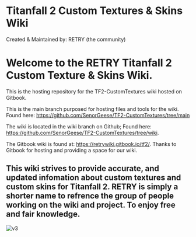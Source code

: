 # Titanfall 2 Custom Textures & Skins Wiki
Created & Maintained by: RETRY (the community)

# Welcome to the RETRY Titanfall 2 Custom Texture & Skins Wiki.

This is the hosting repository for the TF2-CustomTextures wiki hosted on Gitbook.

This is the main branch purposed for hosting files and tools for the wiki. Found here: https://github.com/SenorGeese/TF2-CustomTextures/tree/main

The wiki is located in the wiki branch on Github; Found here: https://github.com/SenorGeese/TF2-CustomTextures/tree/wiki.

The Gitbook wiki is found at: https://retrywiki.gitbook.io/tf2/. 
Thanks to Gitbook for hosting and providing a space for our wiki.

## This wiki strives to provide accurate, and updated infomation about custom textures and custom skins for Titanfall 2. RETRY is simply a shorter name to refrence the group of people working on the wiki and project. To enjoy free and fair knowledge.

![v3](https://user-images.githubusercontent.com/87151598/170205540-84ca5b9e-66fe-4b81-9cac-abf356500b9c.png)
